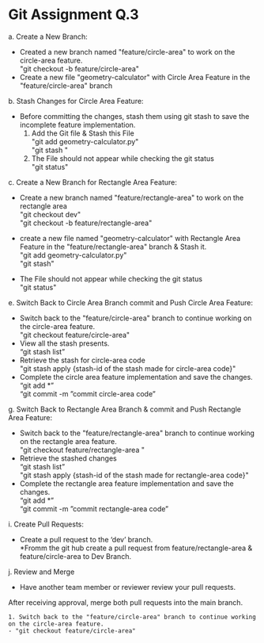 # Git Assignment Q.3

a. Create a New Branch:<br>
- Created a new branch named "feature/circle-area" to work on the circle-area feature.<br>
                       "git checkout -b feature/circle-area"<br>
- Create a new file "geometry-calculator" with Circle Area Feature in the "feature/circle-area" branch<br>

b. Stash Changes for Circle Area Feature:<br>
-  Before committing the changes, stash them using git stash to save the incomplete feature implementation.<br>
   1. Add the Git file & Stash this File<br>
       "git add geometry-calculator.py"<br> 
        "git stash "<br>
   2. The File should not appear while checking the  git status<br>
   	"git status"<br>

c. Create a New Branch for Rectangle Area Feature:<br>
 - Create a new branch named "feature/rectangle-area" to work on the rectangle area<br>
	"git checkout dev"<br>
	"git checkout -b feature/rectangle-area"<br>
	
 - create a new file named "geometry-calculator" with Rectangle Area Feature in the  "feature/rectangle-area" branch & Stash it.<br>
	 "git add geometry-calculator.py"<br>
	 "git stash"<br>

 - The File should not appear while checking the  git status<br>
         "git status"<br>
	
e.  Switch Back to Circle Area Branch commit and Push Circle Area Feature:<br>
 - Switch back to the "feature/circle-area" branch to continue working on the circle-area feature.<br>
	"git checkout feature/circle-area"<br>
 - View all the stash presents.<br>
	 “git stash list”<br>
 - Retrieve the stash for circle-area code<br>
	 "git stash apply {stash-id of the stash made for circle-area code}"<br>
 - Complete the circle area feature implementation and save the changes.<br>
	 “git add *”<br>
	 “git commit -m ”commit circle-area code”<br>

g.  Switch Back to Rectangle Area Branch & commit and Push Rectangle Area Feature:<br>
 -  Switch back to the "feature/rectangle-area" branch to continue working on the rectangle area feature.<br>
     "git checkout feature/rectangle-area "<br>
 -  Retrieve the stashed changes<br>
    “git stash list”<br>
   "git stash apply {stash-id of the stash made for rectangle-area code}"<br>
 -  Complete the rectangle area feature implementation and save the changes.<br>
   “git add *”<br>
   “git commit -m ”commit rectangle-area code”<br>

i.  Create Pull Requests:<br>
  -  Create a pull request to the ‘dev’ branch.<br>
     *Fromm the git hub create a pull request from feature/rectangle-area & feature/circle-area to Dev Branch.<br>
      
j.  Review and Merge<br>
  -  Have another team member or reviewer review your pull requests.<br>

   After receiving approval, merge both pull requests into the main branch.<br>


	1. Switch back to the "feature/circle-area" branch to continue working on the circle-area feature.
	- "git checkout feature/circle-area"
